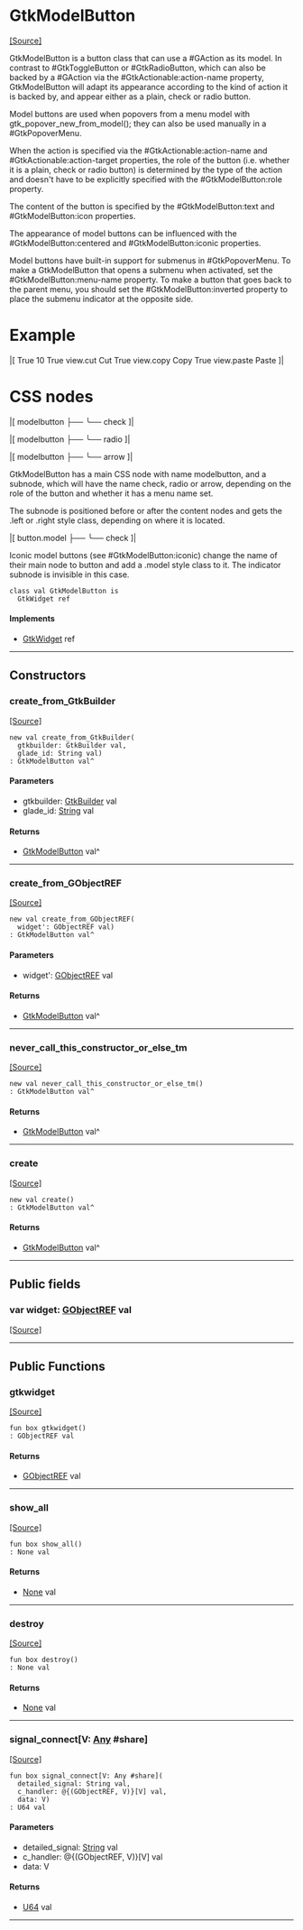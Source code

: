 # GtkModelButton
<span class="source-link">[[Source]](src/gtk3/GtkModelButton.md#L6)</span>

GtkModelButton is a button class that can use a #GAction as its model.
In contrast to #GtkToggleButton or #GtkRadioButton, which can also
be backed by a #GAction via the #GtkActionable:action-name property,
GtkModelButton will adapt its appearance according to the kind of
action it is backed by, and appear either as a plain, check or
radio button.

Model buttons are used when popovers from a menu model with
gtk_popover_new_from_model(); they can also be used manually in
a #GtkPopoverMenu.

When the action is specified via the #GtkActionable:action-name
and #GtkActionable:action-target properties, the role of the button
(i.e. whether it is a plain, check or radio button) is determined by
the type of the action and doesn't have to be explicitly specified
with the #GtkModelButton:role property.

The content of the button is specified by the #GtkModelButton:text
and #GtkModelButton:icon properties.

The appearance of model buttons can be influenced with the
#GtkModelButton:centered and #GtkModelButton:iconic properties.

Model buttons have built-in support for submenus in #GtkPopoverMenu.
To make a GtkModelButton that opens a submenu when activated, set
the #GtkModelButton:menu-name property. To make a button that goes
back to the parent menu, you should set the #GtkModelButton:inverted
property to place the submenu indicator at the opposite side.

# Example

|[
<object class="GtkPopoverMenu">
  <child>
    <object class="GtkBox">
      <property name="visible">True</property>
      <property name="margin">10</property>
      <child>
        <object class="GtkModelButton">
          <property name="visible">True</property>
          <property name="action-name">view.cut</property>
          <property name="text" translatable="yes">Cut</property>
        </object>
      </child>
      <child>
        <object class="GtkModelButton">
          <property name="visible">True</property>
          <property name="action-name">view.copy</property>
          <property name="text" translatable="yes">Copy</property>
        </object>
      </child>
      <child>
        <object class="GtkModelButton">
          <property name="visible">True</property>
          <property name="action-name">view.paste</property>
          <property name="text" translatable="yes">Paste</property>
        </object>
      </child>
    </object>
  </child>
</object>
]|

# CSS nodes

|[<!-- language="plain" -->
modelbutton
├── <child>
╰── check
]|

|[<!-- language="plain" -->
modelbutton
├── <child>
╰── radio
]|

|[<!-- language="plain" -->
modelbutton
├── <child>
╰── arrow
]|

GtkModelButton has a main CSS node with name modelbutton, and a subnode,
which will have the name check, radio or arrow, depending on the role
of the button and whether it has a menu name set.

The subnode is positioned before or after the content nodes and gets the
.left or .right style class, depending on where it is located.

|[<!-- language="plain" -->
button.model
├── <child>
╰── check
]|

Iconic model buttons (see #GtkModelButton:iconic) change the name of
their main node to button and add a .model style class to it. The indicator
subnode is invisible in this case.


```pony
class val GtkModelButton is
  GtkWidget ref
```

#### Implements

* [GtkWidget](gtk3-GtkWidget.md) ref

---

## Constructors

### create_from_GtkBuilder
<span class="source-link">[[Source]](src/gtk3/GtkModelButton.md#L112)</span>


```pony
new val create_from_GtkBuilder(
  gtkbuilder: GtkBuilder val,
  glade_id: String val)
: GtkModelButton val^
```
#### Parameters

*   gtkbuilder: [GtkBuilder](gtk3-GtkBuilder.md) val
*   glade_id: [String](builtin-String.md) val

#### Returns

* [GtkModelButton](gtk3-GtkModelButton.md) val^

---

### create_from_GObjectREF
<span class="source-link">[[Source]](src/gtk3/GtkModelButton.md#L115)</span>


```pony
new val create_from_GObjectREF(
  widget': GObjectREF val)
: GtkModelButton val^
```
#### Parameters

*   widget': [GObjectREF](gtk3-..-gobject-GObjectREF.md) val

#### Returns

* [GtkModelButton](gtk3-GtkModelButton.md) val^

---

### never_call_this_constructor_or_else_tm
<span class="source-link">[[Source]](src/gtk3/GtkModelButton.md#L118)</span>


```pony
new val never_call_this_constructor_or_else_tm()
: GtkModelButton val^
```

#### Returns

* [GtkModelButton](gtk3-GtkModelButton.md) val^

---

### create
<span class="source-link">[[Source]](src/gtk3/GtkModelButton.md#L122)</span>


```pony
new val create()
: GtkModelButton val^
```

#### Returns

* [GtkModelButton](gtk3-GtkModelButton.md) val^

---

## Public fields

### var widget: [GObjectREF](gtk3-..-gobject-GObjectREF.md) val
<span class="source-link">[[Source]](src/gtk3/GtkModelButton.md#L108)</span>



---

## Public Functions

### gtkwidget
<span class="source-link">[[Source]](src/gtk3/GtkModelButton.md#L110)</span>


```pony
fun box gtkwidget()
: GObjectREF val
```

#### Returns

* [GObjectREF](gtk3-..-gobject-GObjectREF.md) val

---

### show_all
<span class="source-link">[[Source]](src/gtk3/GtkWidget.md#L4)</span>


```pony
fun box show_all()
: None val
```

#### Returns

* [None](builtin-None.md) val

---

### destroy
<span class="source-link">[[Source]](src/gtk3/GtkWidget.md#L7)</span>


```pony
fun box destroy()
: None val
```

#### Returns

* [None](builtin-None.md) val

---

### signal_connect\[V: [Any](builtin-Any.md) #share\]
<span class="source-link">[[Source]](src/gtk3/GtkWidget.md#L10)</span>


```pony
fun box signal_connect[V: Any #share](
  detailed_signal: String val,
  c_handler: @{(GObjectREF, V)}[V] val,
  data: V)
: U64 val
```
#### Parameters

*   detailed_signal: [String](builtin-String.md) val
*   c_handler: @{(GObjectREF, V)}[V] val
*   data: V

#### Returns

* [U64](builtin-U64.md) val

---

